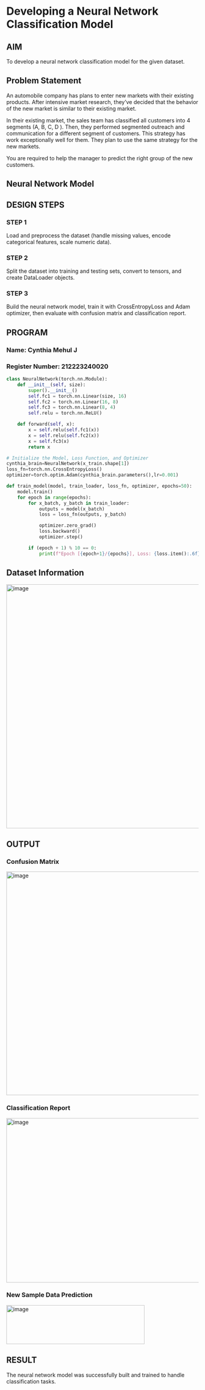 # Developing a Neural Network Classification Model

## AIM

To develop a neural network classification model for the given dataset.

## Problem Statement

An automobile company has plans to enter new markets with their existing products. After intensive market research, they’ve decided that the behavior of the new market is similar to their existing market.

In their existing market, the sales team has classified all customers into 4 segments (A, B, C, D ). Then, they performed segmented outreach and communication for a different segment of customers. This strategy has work exceptionally well for them. They plan to use the same strategy for the new markets.

You are required to help the manager to predict the right group of the new customers.

## Neural Network Model


## DESIGN STEPS

### STEP 1
Load and preprocess the dataset (handle missing values, encode categorical features, scale numeric data).

### STEP 2
Split the dataset into training and testing sets, convert to tensors, and create DataLoader objects.

### STEP 3
Build the neural network model, train it with CrossEntropyLoss and Adam optimizer, then evaluate with confusion matrix and classification report.

## PROGRAM
### Name: Cynthia Mehul J
### Register Number: 212223240020

```python
class NeuralNetwork(torch.nn.Module):
    def __init__(self, size):
        super().__init__()
        self.fc1 = torch.nn.Linear(size, 16)
        self.fc2 = torch.nn.Linear(16, 8)
        self.fc3 = torch.nn.Linear(8, 4)
        self.relu = torch.nn.ReLU()

    def forward(self, x):
        x = self.relu(self.fc1(x))
        x = self.relu(self.fc2(x))
        x = self.fc3(x)
        return x
```
```python
# Initialize the Model, Loss Function, and Optimizer
cynthia_brain=NeuralNetwork(x_train.shape[1])
loss_fn=torch.nn.CrossEntropyLoss()
optimizer=torch.optim.Adam(cynthia_brain.parameters(),lr=0.001)
```
```python
def train_model(model, train_loader, loss_fn, optimizer, epochs=50):
    model.train()
    for epoch in range(epochs):
        for x_batch, y_batch in train_loader:
            outputs = model(x_batch)
            loss = loss_fn(outputs, y_batch)

            optimizer.zero_grad()
            loss.backward()
            optimizer.step()

        if (epoch + 1) % 10 == 0:
            print(f"Epoch [{epoch+1}/{epochs}], Loss: {loss.item():.6f}")
```

## Dataset Information

<img width="1451" height="638" alt="image" src="https://github.com/user-attachments/assets/cb844952-5aa5-440f-8864-09197b6e52c3" />

## OUTPUT

### Confusion Matrix

<img width="704" height="585" alt="image" src="https://github.com/user-attachments/assets/f3dafd8d-ece4-4ccd-a204-216d716b8627" />

### Classification Report

<img width="551" height="430" alt="image" src="https://github.com/user-attachments/assets/9b0adb78-f332-41b5-b873-a131324107c0" />

### New Sample Data Prediction

<img width="362" height="102" alt="image" src="https://github.com/user-attachments/assets/c217a669-3ed0-4900-92b0-86f283b6693c" />

## RESULT
The neural network model was successfully built and trained to handle classification tasks.
